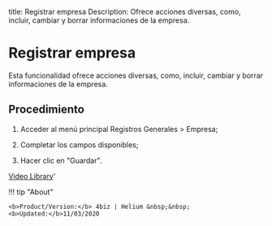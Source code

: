 title: Registrar empresa
Description: Ofrece acciones diversas, como, incluir, cambiar y borrar informaciones de la empresa.
# Registrar empresa


Esta funcionalidad ofrece acciones diversas, como, incluir, cambiar y borrar
informaciones de la empresa.

Procedimiento
----------

1.  Acceder al menú principal Registros Generales \> Empresa;

2.  Completar los campos disponibles;

3.  Hacer clic en "Guardar".



<i class='fa fa-youtube-play  fa-2x' style='color:#97ce17;vertical-align: middle;'> </i> [Video Library](https://www.youtube.com/playlist?list=PLB5qK2uzf2ROUXdrTeH-_n6tXmG4oPtoz)'

!!! tip "About"

    <b>Product/Version:</b> 4biz | Helium &nbsp;&nbsp;
    <b>Updated:</b>11/03/2020

